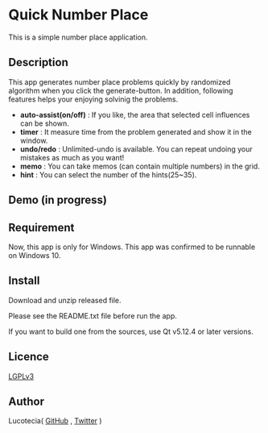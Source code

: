# Quick Number Place
This is a simple number place application.

## Description
This app generates number place problems quickly by randomized algorithm when you click the generate-button.
In addition, following features helps your enjoying solvinig the problems.
* __auto-assist(on/off)__ : If you like, the area that selected cell influences can be shown.
* __timer__ :               It measure time from the problem generated and show it in the window.
* __undo/redo__ :           Unlimited-undo is available. You can repeat undoing your mistakes as much as you want!
* __memo__ :                You can take memos (can contain multiple numbers) in the grid.
* __hint__ :                You can select the number of the hints(25~35).

## Demo (in progress)

## Requirement
Now, this app is only for Windows.
This app was confirmed to be runnable on Windows 10.

## Install
Download and unzip released file.

Please see the README.txt file before run the app.

If you want to build one from the sources, use Qt v5.12.4 or later versions.

## Licence
[LGPLv3](https://github.com/Lucotecia/Quick_Number_Place/blob/master/LICENCE)

## Author
Lucotecia(
[GitHub](https://github.com/Lucotecia)
,
[Twitter](https://twitter.com/lucotecia)
)
